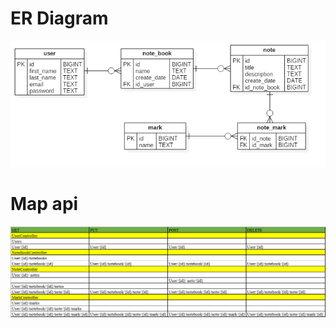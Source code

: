 # ER Diagram
![ER Diagram](https://github.com/Ikiselev7/SpringEvernote/raw/addController/ERD.png)

# Map api
![Map api](https://github.com/Ikiselev7/SpringEvernote/raw/addController/MapApi.png)